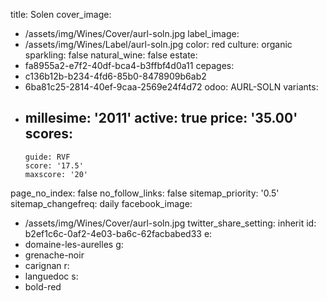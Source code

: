 title: Solen
cover_image:
  - /assets/img/Wines/Cover/aurl-soln.jpg
label_image:
  - /assets/img/Wines/Label/aurl-soln.jpg
color: red
culture: organic
sparkling: false
natural_wine: false
estate:
  - fa8955a2-e7f2-40df-bca4-b3ffbf4d0a11
cepages:
  - c136b12b-b234-4fd6-85b0-8478909b6ab2
  - 6ba81c25-2814-40ef-9caa-2569e24f4d72
odoo: AURL-SOLN
variants:
  -
    millesime: '2011'
    active: true
    price: '35.00'
    scores:
      -
        guide: RVF
        score: '17.5'
        maxscore: '20'
page_no_index: false
no_follow_links: false
sitemap_priority: '0.5'
sitemap_changefreq: daily
facebook_image:
  - /assets/img/Wines/Cover/aurl-soln.jpg
twitter_share_setting: inherit
id: b2ef1c6c-0af2-4e03-ba6c-62facbabed33
e:
  - domaine-les-aurelles
g:
  - grenache-noir
  - carignan
r:
  - languedoc
s:
  - bold-red
